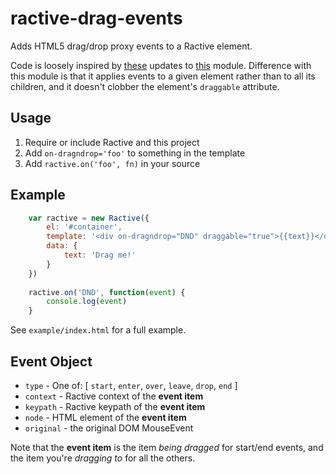 # ractive-drag-events

Adds HTML5 drag/drop proxy events to a Ractive element.

Code is loosely inspired by 
[these](https://github.com/sigod/ractive.drag.drop.js/tree/update) updates to 
[this](https://github.com/Nijikokun/ractive.drag.drop.js) module.
Difference with this module is that it applies events to a given element
rather than to all its children, and it doesn't clobber 
the element's `draggable` attribute.

## Usage

 1. Require or include Ractive and this project
 2. Add `on-dragndrop='foo'` to something in the template
 3. Add `ractive.on('foo', fn)` in your source 


## Example

```javascript
	var ractive = new Ractive({
		el: '#container',
		template: '<div on-dragndrop="DND" draggable="true">{{text}}</div>',
		data: {
			text: 'Drag me!'
		}
	})
	
	ractive.on('DND', function(event) {
		console.log(event)
	}
```

See `example/index.html` for a full example.


## Event Object

 * `type` -  One of: [ `start`, `enter`, `over`, `leave`, `drop`, `end` ]
 * `context` -  Ractive context of the **event item**
 * `keypath` -  Ractive keypath of the **event item** 
 * `node` -  HTML element of the **event item**
 * `original` -  the original DOM MouseEvent

Note that the **event item** is the item *being dragged* for start/end events, 
and the item you're *dragging to* for all the others.